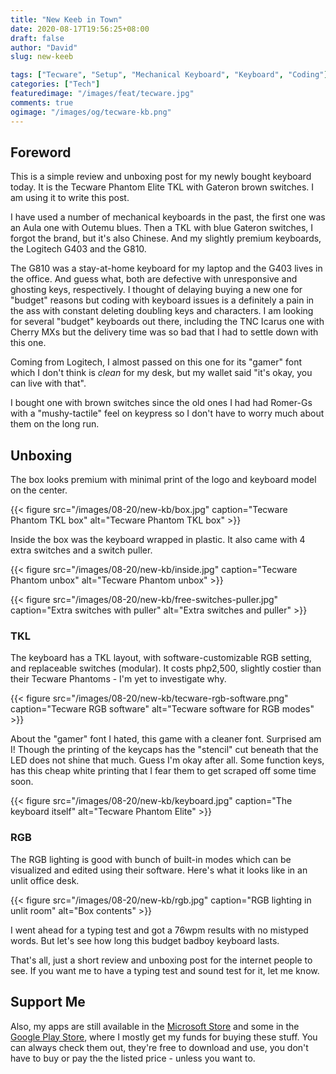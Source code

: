 ```yaml
---
title: "New Keeb in Town"
date: 2020-08-17T19:56:25+08:00
draft: false
author: "David"
slug: new-keeb

tags: ["Tecware", "Setup", "Mechanical Keyboard", "Keyboard", "Coding"]
categories: ["Tech"]
featuredimage: "/images/feat/tecware.jpg"
comments: true
ogimage: "/images/og/tecware-kb.png"
---
```


## Foreword

This is a simple review and unboxing post for my newly bought keyboard today. It is the Tecware Phantom Elite TKL with Gateron brown switches. I am using it to write this post.

I have used a number of mechanical keyboards in the past, the first one was an Aula one with Outemu blues. Then a TKL with blue Gateron switches, I forgot the brand, but it's also Chinese. And my slightly premium keyboards, the Logitech G403 and the G810.

The G810 was a stay-at-home keyboard for my laptop and the G403 lives in the office. And guess what, both are defective with unresponsive and ghosting keys, respectively. I thought of delaying buying a new one for "budget" reasons but coding with keyboard issues is a definitely a pain in the ass with constant deleting doubling keys and characters. I am looking for several "budget" keyboards out there, including the TNC Icarus one with Cherry MXs but the delivery time was so bad that I had to settle down with this one.

Coming from Logitech, I almost passed on this one for its "gamer" font which I don't think is _clean_ for my desk, but my wallet said "it's okay, you can live with that".

I bought one with brown switches since the old ones I had had Romer-Gs with a "mushy-tactile" feel on keypress so I don't have to worry much about them on the long run.

## Unboxing

The box looks premium with minimal print of the logo and keyboard model on the center.

{{< figure src="/images/08-20/new-kb/box.jpg" caption="Tecware Phantom TKL box" alt="Tecware Phantom TKL box" >}}

Inside the box was the keyboard wrapped in plastic. It also came with 4 extra switches and a switch puller.

{{< figure src="/images/08-20/new-kb/inside.jpg" caption="Tecware Phantom unbox" alt="Tecware Phantom unbox" >}}

{{< figure src="/images/08-20/new-kb/free-switches-puller.jpg" caption="Extra switches with puller" alt="Extra switches and puller" >}}

### TKL

The keyboard has a TKL layout, with software-customizable RGB setting, and replaceable switches (modular). It costs php2,500, slightly costier than their Tecware Phantoms - I'm yet to investigate why.

{{< figure src="/images/08-20/new-kb/tecware-rgb-software.png" caption="Tecware RGB software" alt="Tecware software for RGB modes" >}}

About the "gamer" font I hated, this game with a cleaner font. Surprised am I! Though the printing of the keycaps has the "stencil" cut beneath that the LED does not shine that much. Guess I'm okay after all. Some function keys, has this cheap white printing that I fear them to get scraped off some time soon.

{{< figure src="/images/08-20/new-kb/keyboard.jpg" caption="The keyboard itself" alt="Tecware Phantom Elite" >}}

### RGB

The RGB lighting is good with bunch of built-in modes which can be visualized and edited using their software. Here's what it looks like in an unlit office desk.

{{< figure src="/images/08-20/new-kb/rgb.jpg" caption="RGB lighting in unlit room" alt="Box contents" >}}

I went ahead for a typing test and got a 76wpm results with no mistyped words. But let's see how long this budget badboy keyboard lasts.

That's all, just a short review and unboxing post for the internet people to see. If you want me to have a typing test and sound test for it, let me know.

## Support Me

Also, my apps are still available in the <a class="link" href="ms-windows-store:publisher?name=Red David" target="_blank">Microsoft Store</a> and some in the <a class="link" href="https://play.google.com/store/apps/dev?id=5465762079490576029" target="_blank">Google Play Store</a>, where I mostly get my funds for buying these stuff. You can always check them out, they're free to download and use, you don't have to buy or pay the the listed price - unless you want to.
